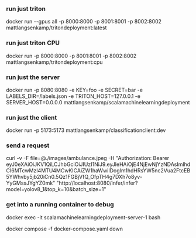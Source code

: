 ### run just triton
docker run --gpus all -p 8000:8000 -p 8001:8001 -p 8002:8002 mattlangsenkamp/tritondeployment:latest

### run just triton CPU
docker run -p 8000:8000 -p 8001:8001 -p 8002:8002 mattlangsenkamp/tritondeployment:cpu

### run just the server
docker run -p 8080:8080 -e KEY=foo -e SECRET=bar -e LABELS_DIR=/labels.json -e TRITON_HOST=127.0.0.1 -e SERVER_HOST=0.0.0.0 mattlangsenkamp/scalamachinelearningdeployment

### run just the client
docker run -p 5173:5173 mattlangsenkamp/classificationclient:dev

### send a request
curl -v -F file=@./images/ambulance.jpeg -H "Authorization: Bearer eyJ0eXAiOiJKV1QiLCJhbGciOiJIUzI1NiJ9.eyJleHAiOjE4NjEwNjYzNDAsImlhdCI6MTcwMzI4MTU4MCwKICAiZW1haWwiIDogIm1hdHRsYW5nc2Vua2FtcEB5YWhvby5jb20iCn0.5Qz1FGBjVfQ_OfpTH4g7DXh7o8yv-YyGMssJYgYZ0mk"  "http://localhost:8080/infer/infer?model=yolov8_1&top_k=10&batch_size=1"

### get into a running container to debug
docker exec -it scalamachinelearningdeployment-server-1 bash 

docker compose -f docker-compose.yaml down

